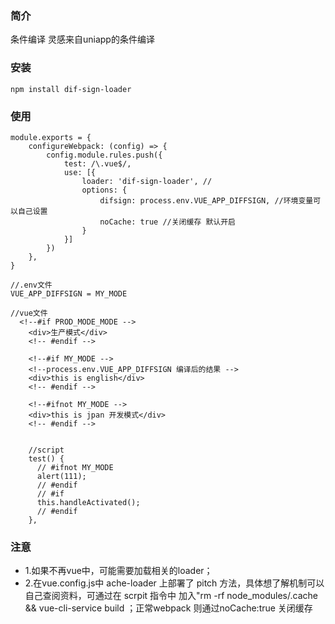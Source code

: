 ### 简介
条件编译 灵感来自uniapp的条件编译

### 安装
```
npm install dif-sign-loader
```

### 使用
```
module.exports = {
    configureWebpack: (config) => {
        config.module.rules.push({
            test: /\.vue$/,
            use: [{
                loader: 'dif-sign-loader', //
                options: {
                    difsign: process.env.VUE_APP_DIFFSIGN, //环境变量可以自己设置
                    noCache: true //关闭缓存 默认开启
                }
            }]
        })
    },
}

//.env文件
VUE_APP_DIFFSIGN = MY_MODE

//vue文件
  <!--#if PROD_MODE_MODE -->
    <div>生产模式</div>
    <!-- #endif -->

    <!--#if MY_MODE --> 
    <!--process.env.VUE_APP_DIFFSIGN 编译后的结果 -->
    <div>this is english</div>
    <!-- #endif -->

    <!--#ifnot MY_MODE -->
    <div>this is jpan 开发模式</div>
    <!-- #endif -->

    
    //script
    test() {
      // #ifnot MY_MODE
      alert(111);
      // #endif
      // #if          
      this.handleActivated();
      // #endif
    },

```

### 注意
-  1.如果不再vue中，可能需要加载相关的loader；
-  2.在vue.config.js中 ache-loader 上部署了 pitch 方法，具体想了解机制可以自己查阅资料，可通过在 scrpit 指令中 加入"rm -rf node_modules/.cache &&  vue-cli-service build ；正常webpack 则通过noCache:true 关闭缓存


